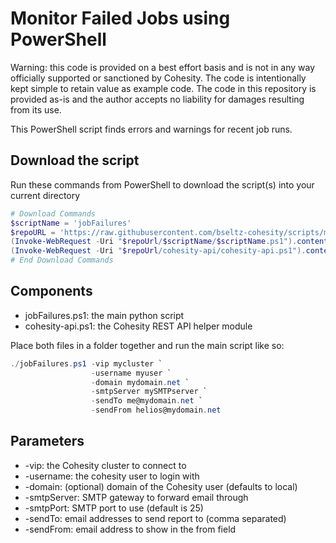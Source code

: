 # Monitor Failed Jobs using PowerShell

Warning: this code is provided on a best effort basis and is not in any way officially supported or sanctioned by Cohesity. The code is intentionally kept simple to retain value as example code. The code in this repository is provided as-is and the author accepts no liability for damages resulting from its use.

This PowerShell script finds errors and warnings for recent job runs.

## Download the script

Run these commands from PowerShell to download the script(s) into your current directory

```powershell
# Download Commands
$scriptName = 'jobFailures'
$repoURL = 'https://raw.githubusercontent.com/bseltz-cohesity/scripts/master/powershell'
(Invoke-WebRequest -Uri "$repoUrl/$scriptName/$scriptName.ps1").content | Out-File "$scriptName.ps1"; (Get-Content "$scriptName.ps1") | Set-Content "$scriptName.ps1"
(Invoke-WebRequest -Uri "$repoUrl/cohesity-api/cohesity-api.ps1").content | Out-File cohesity-api.ps1; (Get-Content cohesity-api.ps1) | Set-Content cohesity-api.ps1
# End Download Commands
```

## Components

* jobFailures.ps1: the main python script
* cohesity-api.ps1: the Cohesity REST API helper module

Place both files in a folder together and run the main script like so:

```powershell
./jobFailures.ps1 -vip mycluster `
                  -username myuser `
                  -domain mydomain.net `
                  -smtpServer mySMTPserver `
                  -sendTo me@mydomain.net `
                  -sendFrom helios@mydomain.net
```

## Parameters

* -vip: the Cohesity cluster to connect to
* -username: the cohesity user to login with
* -domain: (optional) domain of the Cohesity user (defaults to local)
* -smtpServer: SMTP gateway to forward email through
* -smtpPort: SMTP port to use (default is 25)
* -sendTo: email addresses to send report to (comma separated)
* -sendFrom: email address to show in the from field
